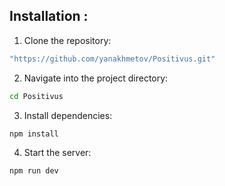 ## Installation :

1. Clone the repository:

```sh
"https://github.com/yanakhmetov/Positivus.git"
```

2. Navigate into the project directory:

```sh
cd Positivus
```

3. Install dependencies:

```sh
npm install
```

4. Start the server:

```sh
npm run dev
```

